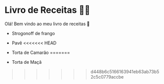 # Livro de Receitas :man_cook:

Olá! Bem vindo ao meu livro de receitas :wave:

- Strogonoff de frango
- Pavê
<<<<<<< HEAD
- Torta de Camarão
=======

- Torta de Maçã
>>>>>>> d448b6c5166163941eb63ab73b52c5c0779accbe

